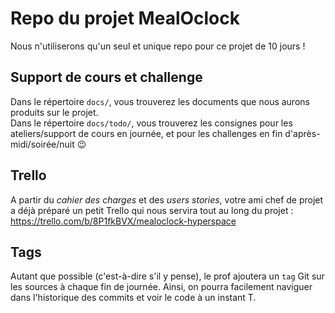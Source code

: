 # Repo du projet MealOclock

Nous n'utiliserons qu'un seul et unique repo pour ce projet de 10 jours !

## Support de cours et challenge

Dans le répertoire `docs/`, vous trouverez les documents que nous aurons produits sur le projet.  
Dans le répertoire `docs/todo/`, vous trouverez les consignes pour les ateliers/support de cours en journée, et pour les challenges en fin d'après-midi/soirée/nuit :wink:

## Trello

A partir du _cahier des charges_ et des _users stories_, votre ami chef de projet a déjà préparé un petit Trello qui nous servira tout au long du projet :  
https://trello.com/b/8P1fkBVX/mealoclock-hyperspace

## Tags

Autant que possible (c'est-à-dire s'il y pense), le prof ajoutera un `tag` Git sur les sources à chaque fin de journée. Ainsi, on pourra facilement naviguer dans l'historique des commits et voir le code à un instant T.
